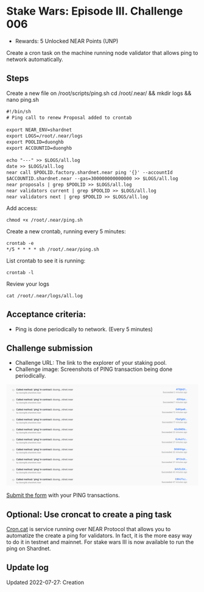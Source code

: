 # Stake Wars: Episode III. Challenge 006
* Rewards: 5 Unlocked NEAR Points (UNP)

Create a cron task on the machine running node validator that allows ping to network automatically.

## Steps

Create a new file on /root/scripts/ping.sh
cd /root/.near/ && mkdir logs && nano ping.sh
```
#!/bin/sh
# Ping call to renew Proposal added to crontab

export NEAR_ENV=shardnet
export LOGS=/root/.near/logs
export POOLID=duonghb
export ACCOUNTID=duonghb

echo "---" >> $LOGS/all.log
date >> $LOGS/all.log
near call $POOLID.factory.shardnet.near ping '{}' --accountId $ACCOUNTID.shardnet.near --gas=300000000000000 >> $LOGS/all.log
near proposals | grep $POOLID >> $LOGS/all.log
near validators current | grep $POOLID >> $LOGS/all.log
near validators next | grep $POOLID >> $LOGS/all.log

```

Add access:
```
chmod +x /root/.near/ping.sh
```

Create a new crontab, running every 5 minutes:

```
crontab -e
*/5 * * * * sh /root/.near/ping.sh
```

List crontab to see it is running:
```
crontab -l
```

Review your logs 

```
cat /root/.near/logs/all.log
```

## Acceptance criteria:

* Ping is done periodically to network. (Every 5 minutes)

## Challenge submission

* Challenge URL: The link to the explorer of your staking pool.
* Challenge image: Screenshots of PING transaction being done periodically.

![img](../images/ping_log_update.png)

[Submit the form](https://docs.google.com/forms/d/e/1FAIpQLScp9JEtpk1Fe2P9XMaS9Gl6kl9gcGVEp3A5vPdEgxkHx3ABjg/viewform) with your PING transactions.

## Optional: Use croncat to create a ping task

[Cron.cat](https://cron.cat) is service running over NEAR Protocol that allows you to automatize the create a ping for validators. In fact, it is the more easy way to do it in testnet and mainnet. For stake wars III is now available to run the ping on Shardnet.

## Update log

Updated 2022-07-27: Creation
